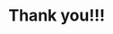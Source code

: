 <!-- note
I'll share URLs of this slide and source code after this talk on Twitter with hashtag of JSConfJP!
Thank you! ありがとうございました.
-->

# Thank you!!!